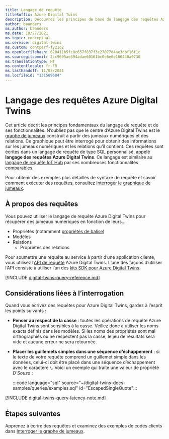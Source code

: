 ```yaml
---
title: Langage de requête
titleSuffix: Azure Digital Twins
description: Découvrez les principes de base du langage des requêtes Azure Digital Twins.
author: baanders
ms.author: baanders
ms.date: 10/27/2021
ms.topic: conceptual
ms.service: digital-twins
ms.custom: contperf-fy21q2
ms.openlocfilehash: 620411b5fc8c657f837f3c27077d4ae3dbf16f1c
ms.sourcegitcommit: 2cc9695ae394adae60161bc0e6e0e166440a0730
ms.translationtype: HT
ms.contentlocale: fr-FR
ms.lasthandoff: 11/03/2021
ms.locfileid: "131509684"
---
```

# <a name="azure-digital-twins-query-language"></a>Langage des requêtes Azure Digital Twins

Cet article décrit les principes fondamentaux du langage de requête et de ses fonctionnalités. N’oubliez pas que le centre d’Azure Digital Twins est le [graphe de jumeaux](concepts-twins-graph.md) construit à partir des jumeaux numériques et des relations. Ce graphique peut être interrogé pour obtenir des informations sur les jumeaux numériques et les relations qu’il contient. Ces requêtes sont écrites dans un langage de requête de type SQL personnalisé, appelé **langage des requêtes Azure Digital Twins**. Ce langage est similaire au [langage de requête IoT Hub](../iot-hub/iot-hub-devguide-query-language.md) par ses nombreuses fonctionnalités comparables.

Pour obtenir des exemples plus détaillés de syntaxe de requête et savoir comment exécuter des requêtes, consultez [Interroger le graphique de jumeaux](how-to-query-graph.md).

## <a name="about-the-queries"></a>À propos des requêtes

Vous pouvez utiliser le langage de requête Azure Digital Twins pour récupérer des jumeaux numériques en fonction de leurs...
* Propriétés (notamment [propriétés de balise](how-to-use-tags.md))
* Modèles
* Relations
  - Propriétés des relations

Pour soumettre une requête au service à partir d’une application cliente, vous utilisez l’[API de requête](/rest/api/digital-twins/dataplane/query) Azure Digital Twins. L’une des façons d’utiliser l’API consiste à utiliser l’un des [kits SDK pour Azure Digital Twins](concepts-apis-sdks.md#overview-data-plane-apis).

[!INCLUDE [digital-twins-query-reference.md](../../includes/digital-twins-query-reference.md)]

## <a name="considerations-for-querying"></a>Considérations liées à l’interrogation

Quand vous écrivez des requêtes pour Azure Digital Twins, gardez à l’esprit les points suivants :
* **Penser au respect de la casse** : toutes les opérations de requête Azure Digital Twins sont sensibles à la casse. Veillez donc à utiliser les noms exacts définis dans les modèles. Si les noms des propriétés sont mal orthographiés ou ne respectent pas la casse, le jeu de résultats sera vide et aucune erreur ne sera retournée.
* **Placer les guillemets simples dans une séquence d’échappement** : si le texte de votre requête comprend un guillemet simple dans les données, celui-ci doit être placé dans une séquence d’échappement avec le caractère `\`. Voici un exemple qui traite une valeur de propriété *D'Souza* :

  :::code language="sql" source="~/digital-twins-docs-samples/queries/examples.sql" id="EscapedSingleQuote":::

[!INCLUDE [digital-twins-query-latency-note.md](../../includes/digital-twins-query-latency-note.md)]

## <a name="next-steps"></a>Étapes suivantes

Apprenez à écrire des requêtes et examinez des exemples de codes clients dans [Interroger le graphe de jumeaux](how-to-query-graph.md).